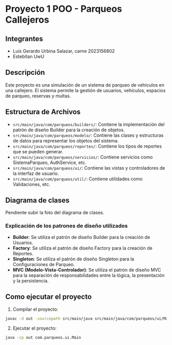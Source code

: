 # Proyecto 1 POO - Parqueos Callejeros

## Integrantes

- Luis Gerardo Urbina Salazar, carne 2023156802
- Estebitan UwU

## Descripción

Este proyecto es una simulación de un sistema de parqueo de vehículos en una callejero. El sistema permite la gestión de usuarios, vehículos, espacios de parqueo, reservas y multas.

## Estructura de Archivos

- `src/main/java/com/parqueos/builders/`: Contiene la implementación del patrón de diseño Builder para la creación de objetos.
- `src/main/java/com/parqueos/modelo/`: Contiene las clases y estructuras de datos para representar los objetos del sistema.
- `src/main/java/com/parqueos/reportes/`: Contiene los tipos de reportes que se pueden generar.
- `src/main/java/com/parqueos/servicios/`: Contiene servicios como SistemaParqueo, AuthService, etc.
- `src/main/java/com/parqueos/ui/`: Contiene las vistas y controladores de la interfaz de usuario.
- `src/main/java/com/parqueos/util/`: Contiene utilidades como Validaciones, etc.

## Diagrama de clases

Pendiente subir la foto del diagrama de clases.

### Explicación de los patrones de diseño utilizados

- **Builder**: Se utiliza el patrón de diseño Builder para la creación de Usuarios.
- **Factory**: Se utiliza el patrón de diseño Factory para la creación de Reportes.
- **Singleton**: Se utiliza el patrón de diseño Singleton para la Configuraciones de Parqueo.
- **MVC (Modelo-Vista-Controlador)**: Se utiliza el patrón de diseño MVC para la separación de responsabilidades entre la lógica, la presentación y la persistencia.

## Como ejecutar el proyecto

1. Compilar el proyecto:

```bash
javac -d out -sourcepath src/main/java src/main/java/com/parqueos/ui/Main.java
```

2. Ejecutar el proyecto:

```bash
java -cp out com.parqueos.ui.Main
```


